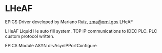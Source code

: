 # LHeAF
EPICS Driver developed by Mariano Ruiz, zma@ornl.gov
LHeAF

LHeAF Liquid He auto fill system. TCP IP communications to IDEC PLC. PLC custom protocol written. 


EPICS Module ASYN drvAsynIPPortConfigure
